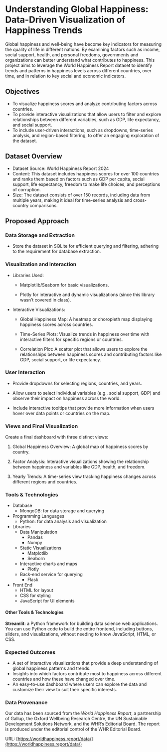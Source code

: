 # Understanding Global Happiness: Data-Driven Visualization of Happiness Trends

Global happiness and well-being have become key indicators for measuring the
quality of life in different nations. By examining factors such as income,
social support, health, and personal freedoms, governments and organizations can
better understand what contributes to happiness. This project aims to leverage
the World Happiness Report dataset to identify trends and patterns in happiness
levels across different countries, over time, and in relation to key social and
economic indicators.

## Objectives

* To visualize happiness scores and analyze contributing factors across
  countries.
* To provide interactive visualizations that allow users to filter and explore
  relationships between different variables, such as GDP, life expectancy, and
  social support.
* To include user-driven interactions, such as dropdowns, time-series analysis,
  and region-based filtering, to offer an engaging exploration of the dataset.

## Dataset Overview

* Dataset Source: World Happiness Report 2024
* Content: This dataset includes happiness scores for over 100 countries and
  ranks them based on factors such as GDP per capita, social support, life
  expectancy, freedom to make life choices, and perceptions of corruption.
* Size: The dataset consists of over 150 records, including data from multiple
  years, making it ideal for time-series analysis and cross-country comparisons.

## Proposed Approach

### Data Storage and Extraction

* Store the dataset in SQLite for efficient querying and filtering, adhering to
  the requirement for database extraction.

### Visualization and Interaction

* Libraries Used:

  * Matplotlib/Seaborn for basic visualizations.

  * Plotly for interactive and dynamic visualizations (since this library wasn’t
    covered in class).

* Interactive Visualizations:

  * Global Happiness Map: A heatmap or choropleth map displaying happiness
    scores across countries.

  * Time-Series Plots: Visualize trends in happiness over time with interactive
    filters for specific regions or countries.

  * Correlation Plot: A scatter plot that allows users to explore the
    relationships between happiness scores and contributing factors like GDP,
    social support, or life expectancy.

### User Interaction

* Provide dropdowns for selecting regions, countries, and years.

* Allow users to select individual variables (e.g., social support, GDP) and
  observe their impact on happiness across the world.

* Include interactive tooltips that provide more information when users hover
  over data points or countries on the map.

### Views and Final Visualization

Create a final dashboard with three distinct views:

1. Global Happiness Overview: A global map of happiness scores by country.

1. Factor Analysis: Interactive visualizations showing the relationship between
   happiness and variables like GDP, health, and freedom.

1. Yearly Trends: A time-series view tracking happiness changes across different
   regions and countries.

### Tools & Technologies

* Database
  * MongoDB: for data storage and querying
* Programming Languages
  * Python: for data analysis and visualization
* Libraries
  * Data Manipulation
    * Pandas
    * Numpy
  * Static Visualizations
    * Matplotlib
    * Seaborn
  * Interactive charts and maps
    * Plotly
  * Back-end service for querying
    * Flask
* Front End
  * HTML for layout
  * CSS for styling
  * JavaScript for UI elements

#### Other Tools & Technologies

**Streamlit**: a Python framework for building data science web applications. You
can use Python code to build the entire frontend, including buttons, sliders,
and visualizations, without needing to know JavaScript, HTML, or CSS.

### Expected Outcomes

* A set of interactive visualizations that provide a deep understanding of
  global happiness patterns and trends.
* Insights into which factors contribute most to happiness across different
  countries and how these have changed over time.
* An easy-to-use dashboard where users can explore the data and customize their
  view to suit their specific interests.

### Data Provenance

Our data has been sourced from the _World Happiness Report_, a partnership of
Gallup, the Oxford Wellbeing Research Centre, the UN Sustainable Development
Solutions Network, and the WHR’s Editorial Board. The report is produced under
the editorial control of the WHR Editorial Board.

URL: [https://worldhappiness.report/data/](https://worldhappiness.report/data/)
